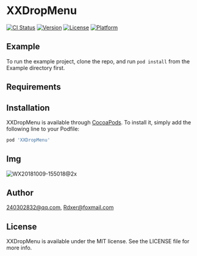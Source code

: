 # XXDropMenu

[![CI Status](https://img.shields.io/travis/240302832@qq.com/XXDropMenu.svg?style=flat)](https://travis-ci.org/240302832@qq.com/XXDropMenu)
[![Version](https://img.shields.io/cocoapods/v/XXDropMenu.svg?style=flat)](https://cocoapods.org/pods/XXDropMenu)
[![License](https://img.shields.io/cocoapods/l/XXDropMenu.svg?style=flat)](https://cocoapods.org/pods/XXDropMenu)
[![Platform](https://img.shields.io/cocoapods/p/XXDropMenu.svg?style=flat)](https://cocoapods.org/pods/XXDropMenu)

## Example

To run the example project, clone the repo, and run `pod install` from the Example directory first.

## Requirements

## Installation

XXDropMenu is available through [CocoaPods](https://cocoapods.org). To install
it, simply add the following line to your Podfile:

```ruby
pod 'XXDropMenu'
```

## Img

![WX20181009-155018@2x](http://o998w07un.bkt.clouddn.com/WX20181009-155018@2x.png)

## Author

240302832@qq.com, Rdxer@foxmail.com

## License

XXDropMenu is available under the MIT license. See the LICENSE file for more info.


